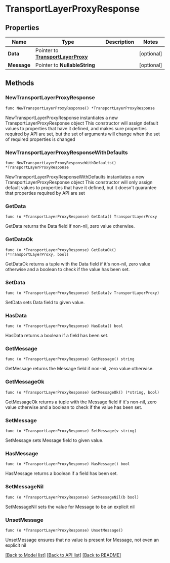 # TransportLayerProxyResponse

## Properties

Name | Type | Description | Notes
------------ | ------------- | ------------- | -------------
**Data** | Pointer to [**TransportLayerProxy**](TransportLayerProxy.md) |  | [optional] 
**Message** | Pointer to **NullableString** |  | [optional] 

## Methods

### NewTransportLayerProxyResponse

`func NewTransportLayerProxyResponse() *TransportLayerProxyResponse`

NewTransportLayerProxyResponse instantiates a new TransportLayerProxyResponse object
This constructor will assign default values to properties that have it defined,
and makes sure properties required by API are set, but the set of arguments
will change when the set of required properties is changed

### NewTransportLayerProxyResponseWithDefaults

`func NewTransportLayerProxyResponseWithDefaults() *TransportLayerProxyResponse`

NewTransportLayerProxyResponseWithDefaults instantiates a new TransportLayerProxyResponse object
This constructor will only assign default values to properties that have it defined,
but it doesn't guarantee that properties required by API are set

### GetData

`func (o *TransportLayerProxyResponse) GetData() TransportLayerProxy`

GetData returns the Data field if non-nil, zero value otherwise.

### GetDataOk

`func (o *TransportLayerProxyResponse) GetDataOk() (*TransportLayerProxy, bool)`

GetDataOk returns a tuple with the Data field if it's non-nil, zero value otherwise
and a boolean to check if the value has been set.

### SetData

`func (o *TransportLayerProxyResponse) SetData(v TransportLayerProxy)`

SetData sets Data field to given value.

### HasData

`func (o *TransportLayerProxyResponse) HasData() bool`

HasData returns a boolean if a field has been set.

### GetMessage

`func (o *TransportLayerProxyResponse) GetMessage() string`

GetMessage returns the Message field if non-nil, zero value otherwise.

### GetMessageOk

`func (o *TransportLayerProxyResponse) GetMessageOk() (*string, bool)`

GetMessageOk returns a tuple with the Message field if it's non-nil, zero value otherwise
and a boolean to check if the value has been set.

### SetMessage

`func (o *TransportLayerProxyResponse) SetMessage(v string)`

SetMessage sets Message field to given value.

### HasMessage

`func (o *TransportLayerProxyResponse) HasMessage() bool`

HasMessage returns a boolean if a field has been set.

### SetMessageNil

`func (o *TransportLayerProxyResponse) SetMessageNil(b bool)`

 SetMessageNil sets the value for Message to be an explicit nil

### UnsetMessage
`func (o *TransportLayerProxyResponse) UnsetMessage()`

UnsetMessage ensures that no value is present for Message, not even an explicit nil

[[Back to Model list]](../README.md#documentation-for-models) [[Back to API list]](../README.md#documentation-for-api-endpoints) [[Back to README]](../README.md)


